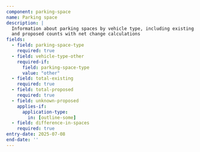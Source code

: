 ```yaml
---
component: parking-space
name: Parking space
description: |
  Information about parking spaces by vehicle type, including existing
  and proposed counts with net change calculations
fields:
  - field: parking-space-type
    required: true
  - field: vehicle-type-other
    required-if:
      field: parking-space-type
      value: "other"
  - field: total-existing
    required: true
  - field: total-proposed
    required: true
  - field: unknown-proposed
    applies-if:
      application-type:
        in: [outline-some]
  - field: difference-in-spaces
    required: true
entry-date: 2025-07-08
end-date: ''
---
```

